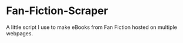 Fan-Fiction-Scraper
===================

A little script I use to make eBooks from Fan Fiction hosted on multiple webpages.
